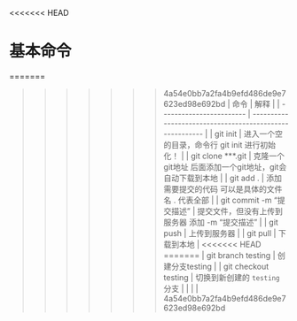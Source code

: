 <<<<<<< HEAD
# 基本命令

=======
>>>>>>> 4a54e0bb7a2fa4b9efd486de9e7623ed98e692bd
| 命令                     | 解释                                                     |
| ------------------------ | -------------------------------------------------------- |
| git init                 | 进入一个空的目录，命令行 git init 进行初始化！           |
| git clone ***.git        | 克隆一个git地址 后面添加一个git地址，git会自动下载到本地 |
| git add .                | 添加需要提交的代码 可以是具体的文件名  . 代表全部        |
| git commit -m “提交描述” | 提交文件，但没有上传到服务器 添加  -m “提交描述”         |
| git push                 | 上传到服务器                                             |
| git pull                 | 下载到本地                                               |
<<<<<<< HEAD
=======
| git branch testing       | 创建分支testing                                          |
| git checkout testing     | 切换到新创建的 `testing` 分支                            |
|                          |                                                          |
>>>>>>> 4a54e0bb7a2fa4b9efd486de9e7623ed98e692bd

